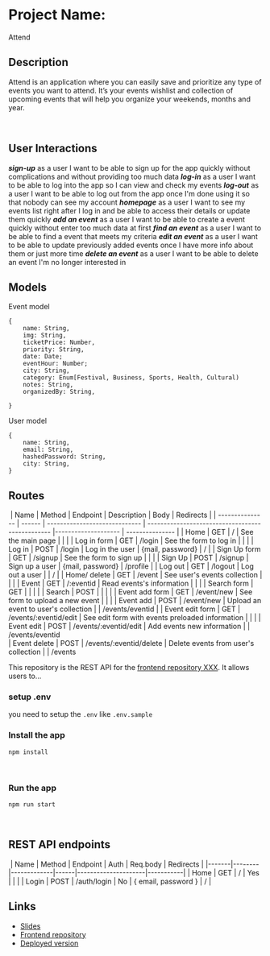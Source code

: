 # Project Name:
Attend 
​

## Description
Attend is an application where you can easily save and prioritize any type of events you want to attend. It’s your events wishlist and collection of upcoming events that will help you organize your weekends, months and year.

​

## User Interactions
***sign-up*** as a user I want to be able to sign up for the app quickly without complications and without providing too much data 
***log-in*** as a user I want to be able to log into the app so I can view and check my events
***log-out*** as a user I want to be able to log out from the app once I'm done using it so that nobody can see my account
***homepage*** as a user I want to see my events list right after I log in and be able to access their details or update them quickly
***add an event*** as a user I want to be able to create a event quickly without enter too much data at first
***find an event*** as a user I want to be able to find a event that meets my criteria
***edit an event*** as a user I want to be able to update previously added events once I have more info about them or just more time 
***delete an event*** as a user I want to be able to delete an event I'm no longer interested in


## Models
Event model
```
{
    name: String, 
    img: String,
    ticketPrice: Number, 
    priority: String, 
    date: Date;
    eventHour: Number;
    city: String,
    category: Enum[Festival, Business, Sports, Health, Cultural)
    notes: String, 
    organizedBy: String,
   
}
```
User model
```
{
    name: String,
    email: String,
    hashedPassword: String,
    city: String,
}
```
## Routes
​
| Name            | Method | Endpoint                      | Description                                            | Body                | Redirects       |
| --------------- | ------ | ----------------------------- | ------------------------------------------------       |-------------------- | --------------- |
| Home            | GET    | /                             | See the main page                                      |                      |                 |
| Log in form     | GET    | /login                        | See the form to log in                                 |                      |                 |
| Log in          | POST   | /login                        | Log in the user                                        | {mail, password}     | /               |
| Sign Up form    | GET    | /signup                       | See the form to sign up                                |                      |                 |
| Sign Up         | POST   | /signup                       | Sign up a user                                         |  {mail, password}    | /profile        |
| Log out         | GET    | /logout                       | Log out a user                                         |                      | /               |
| Home/ delete    | GET    | /event                        | See user's events collection                           |                      |                 |
| Event           | GET    | /:eventid                     | Read events's information                              |                      |                 |
| Search form     | GET    |                               |                                                        |                      |
| Search          | POST   |                               |                                                        |                      |
| Event add form  | GET    | /event/new                    | See form to upload a new event                         |                      |                 |
| Event add       | POST   | /event/new                    | Upload an event to user's collection                   |                      | /events/eventid |
| Event edit form | GET    | /events/:eventid/edit         | See edit form with events preloaded information        |                      |                 |
| Event edit      | POST   | /events/:eventid/edit         | Add events new information                             |                      | /events/eventid  
| Event delete    | POST   | /events/:eventid/delete       | Delete events from user's collection                   |                      | /events  




This repository is the REST API for the [frontend repository XXX](link). It allows users to...

### setup .env

you need to setup the `.env` like `.env.sample`
​

### Install the app

```
npm install
```

​

### Run the app

```
npm run start
```

​

## REST API endpoints

​
| Name | Method | Endpoint | Auth | Req.body | Redirects |
|-------|--------|-------------|------|---------------------|-----------|
| Home | GET | / | Yes | | |
| Login | POST | /auth/login | No | { email, password } | / |
​
​

## Links

- [Slides]()
- [Frontend repository]()
- [Deployed version]()
